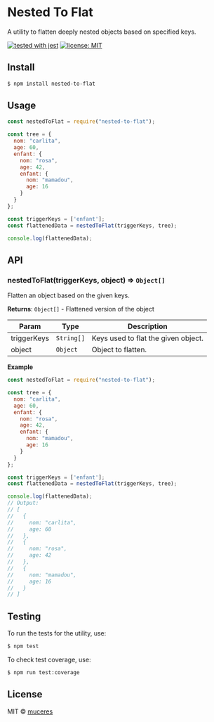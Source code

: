 # Nested To Flat

A utility to flatten deeply nested objects based on specified keys.

[![tested with jest](https://img.shields.io/badge/tested_with-jest-99424f.svg)](https://github.com/facebook/jest)
[![license: MIT](https://img.shields.io/badge/License-MIT-yellow.svg)](https://opensource.org/licenses/MIT)

## Install

```sh
$ npm install nested-to-flat
```

## Usage

```js
const nestedToFlat = require("nested-to-flat");

const tree = {
  nom: "carlita",
  age: 60,
  enfant: {
    nom: "rosa",
    age: 42,
    enfant: {
      nom: "mamadou",
      age: 16
    }
  }
};

const triggerKeys = ['enfant'];
const flattenedData = nestedToFlat(triggerKeys, tree);

console.log(flattenedData);
```

## API

### nestedToFlat(triggerKeys, object) ⇒ `Object[]`

Flatten an object based on the given keys.

**Returns**: `Object[]` - Flattened version of the object  

| Param        | Type       | Description                                      |
| ------------ | ---------- | ------------------------------------------------ |
| triggerKeys  | `String[]` | Keys used to flat the given object.              |
| object       | `Object`   | Object to flatten.                               |

**Example**

```js
const nestedToFlat = require("nested-to-flat");

const tree = {
  nom: "carlita",
  age: 60,
  enfant: {
    nom: "rosa",
    age: 42,
    enfant: {
      nom: "mamadou",
      age: 16
    }
  }
};

const triggerKeys = ['enfant'];
const flattenedData = nestedToFlat(triggerKeys, tree);

console.log(flattenedData);
// Output:
// [
//   {
//     nom: "carlita",
//     age: 60  
//   },
//   {
//     nom: "rosa",
//     age: 42  
//   },
//   {
//     nom: "mamadou",
//     age: 16
//   }
// ]
```

## Testing

To run the tests for the utility, use:

```sh
$ npm test
```

To check test coverage, use:

```sh
$ npm run test:coverage
```

## License

MIT © [muceres](https://forgetheweb.eu)